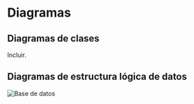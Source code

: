 # Diagramas

## Diagramas de clases

Incluir.

## Diagramas de estructura lógica de datos

![Base de datos](images/db/db.Login.png)
